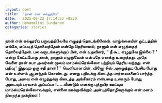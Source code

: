 ```yaml
---
layout: post
title:  "நான் என் கல்லூரிப்"
date:   2025-06-22 17:14:53 +0530
author: Hemamalini Sundaram
categories: stories
---
```


**நான் என் கல்லூரிப் பருவத்திலேயே எழுதத் தொடங்கினேன். வாழ்க்கையின் ஓட்டத்தில் எங்கே,
எப்படித் தொலைத்தேன் என்றே தெரியாமல், நானும் என் எழுத்தைத் தொலைத்தேன். பல
வருடங்களுக்குப் பின், என் உறவினர், " நீ கூட எழுதுவே இல்லை ? ' என்று கேட்டபோது தான்,
நானும் எழுதுவேன் என்பதே எனக்கு உறைத்தது. அதே வேளை தான் சுபா அவர்கள் மூலம்
மாம்ஸ்ப்ரெஸ்ஸோ பற்றியும் தெரிய வந்தது. என் பதிவு ' இதுவும் ஒரு சதி தான் ! "
வெளியான பின், வினோ சிஸ் அழைத்துப் பேசிய போது என் உள்ளம் ஆனந்தம் கொண்டது. எனது
பதிவுக்கு கிடைத்த பார்வைகளைப் பார்த்த போது, அவை என் எழுத்துக்கு கிடைத்த அங்கீகாரம்
என்பதை உணரும் போது, அடையும் பரவசம் அப்பப்பா !.....மீண்டும் எனக்கு புத்துயிர் ஊட்டிய
மாம்ஸ்ப்ரெஸ்ஸோவுக்கும், என்னை ஊக்குவிக்கும் அன்புத்தோழியருக்கும் என் மனம் நிறைந்த நன்றிகள்
!**
